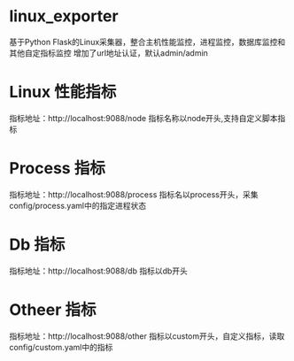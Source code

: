 # linux_exporter
基于Python Flask的Linux采集器，整合主机性能监控，进程监控，数据库监控和其他自定指标监控
增加了url地址认证，默认admin/admin
# Linux 性能指标
指标地址：http://localhost:9088/node
指标名称以node开头,支持自定义脚本指标
# Process 指标
指标地址：http://localhost:9088/process
指标名以process开头，采集config/process.yaml中的指定进程状态
# Db 指标
指标地址：http://localhost:9088/db
指标以db开头
# Otheer 指标
指标地址：http://localhost:9088/other
指标以custom开头，自定义指标，读取config/custom.yaml中的指标
